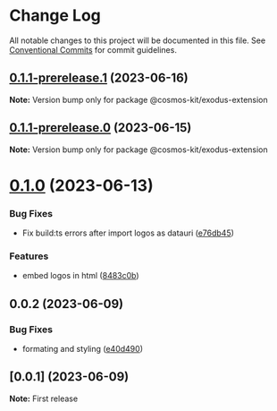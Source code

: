 # Change Log

All notable changes to this project will be documented in this file.
See [Conventional Commits](https://conventionalcommits.org) for commit guidelines.

## [0.1.1-prerelease.1](https://github.com/cosmology-tech/cosmos-kit/compare/@cosmos-kit/exodus-extension@0.1.1-prerelease.0...@cosmos-kit/exodus-extension@0.1.1-prerelease.1) (2023-06-16)

**Note:** Version bump only for package @cosmos-kit/exodus-extension

## [0.1.1-prerelease.0](https://github.com/cosmology-tech/cosmos-kit/compare/@cosmos-kit/exodus-extension@0.1.0...@cosmos-kit/exodus-extension@0.1.1-prerelease.0) (2023-06-15)

**Note:** Version bump only for package @cosmos-kit/exodus-extension

# [0.1.0](https://github.com/cosmology-tech/cosmos-kit/compare/@cosmos-kit/exodus-extension@0.0.2...@cosmos-kit/exodus-extension@0.1.0) (2023-06-13)

### Bug Fixes

- Fix build:ts errors after import logos as datauri ([e76db45](https://github.com/cosmology-tech/cosmos-kit/commit/e76db45bf9165982f1697f253565063b52b83afc))

### Features

- embed logos in html ([8483c0b](https://github.com/cosmology-tech/cosmos-kit/commit/8483c0bb3f3b3a5dfb22e5644a3e695deadc92dd))

## 0.0.2 (2023-06-09)

### Bug Fixes

- formating and styling ([e40d490](https://github.com/cosmology-tech/cosmos-kit/commit/e40d4909ef9f18b61a0bcad0cae3ebb44d20ceae))

## [0.0.1] (2023-06-09)

**Note:** First release
